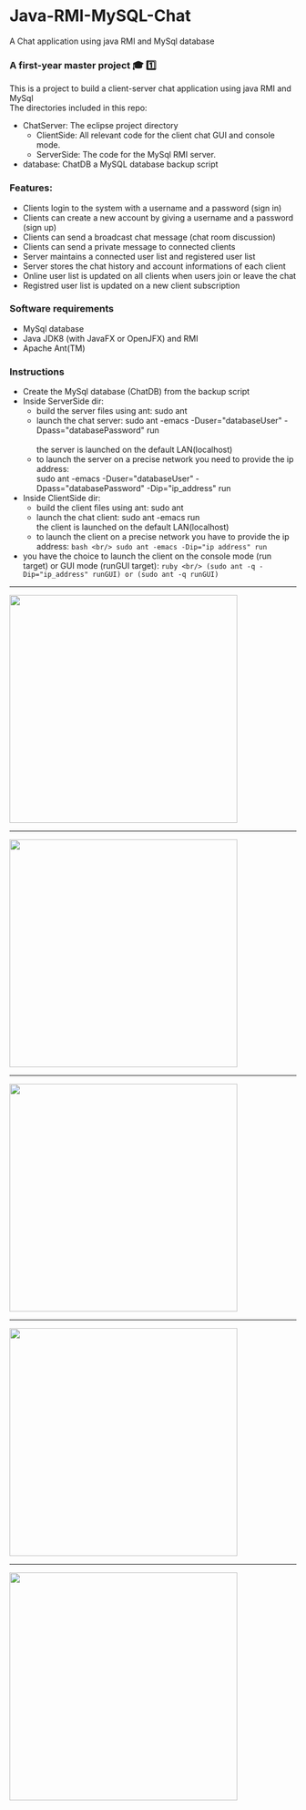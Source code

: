 # Java-RMI-MySQL-Chat
A Chat application using java RMI and MySql database

### A first-year master project :mortar_board: :one:  

This is a project to build a client-server chat application using java RMI and MySql  
The directories included in this repo:  
* ChatServer: The eclipse project directory  
	- ClientSide: All relevant code for the client chat GUI and console mode.  
	- ServerSide: The code for the MySql RMI server.  
* database: ChatDB a MySQL database backup script  

### Features:  
- Clients login to the system with a username and a password (sign in) 
- Clients can create a new account by giving a username and a password (sign up)
- Clients can send a broadcast chat message (chat room discussion)
- Clients can send a private message to connected clients  
- Server maintains a connected user list and registered user list
- Server stores the chat history and account informations of each client
- Online user list is updated on all clients when users join or leave the chat  
- Registred user list is updated on a new client subscription

### Software requirements 
- MySql database
- Java JDK8 (with JavaFX or OpenJFX) and RMI
- Apache Ant(TM)

### Instructions
* Create the MySql database (ChatDB) from the backup script
* Inside ServerSide dir:
	- build the server files using ant: sudo ant
	- launch the chat server:  sudo ant -emacs -Duser="databaseUser" -Dpass="databasePassword" run  	
	<br/> the server is launched on the default LAN(localhost)
	- to launch the server on a precise network you need to provide the ip address:
	<br/> sudo ant -emacs -Duser="databaseUser" -Dpass="databasePassword" -Dip="ip_address" run
* Inside ClientSide dir:
	- build the client files using ant: sudo ant
	- launch the chat client: sudo ant -emacs run
		<br/> the client is launched on the default LAN(localhost)
	- to launch the client on a precise network you have to provide the ip address:
	``bash
		<br/> sudo ant -emacs -Dip="ip address" run   	
	``
* you have the choice to launch the client on the console mode (run target) or GUI mode (runGUI target):
	``ruby
		<br/> (sudo ant -q -Dip="ip_address" runGUI) or (sudo ant -q runGUI)
	``

<hr />
<img src="https://github.com/narek-davtyan/RMI-MySQL-Chat-Server/blob/master/ClientSide/img/home1.png" width="400">
<HR />
<img src="https://github.com/narek-davtyan/RMI-MySQL-Chat-Server/blob/master/ClientSide/img/home2.png" width="400">
<hr />
<img src="https://github.com/narek-davtyan/RMI-MySQL-Chat-Server/blob/master/ClientSide/img/home3.png" width="400">
<HR />
<img src="https://github.com/narek-davtyan/RMI-MySQL-Chat-Server/blob/master/ClientSide/img/chat.png" width="400">
<hr />
<img src="https://github.com/narek-davtyan/RMI-MySQL-Chat-Server/blob/master/ClientSide/img/console.png" width="400">



